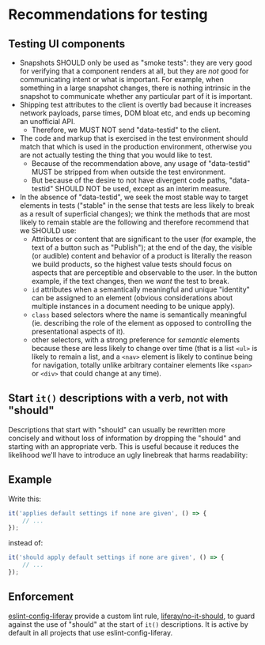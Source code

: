 # Recommendations for testing

## Testing UI components

-   Snapshots SHOULD only be used as "smoke tests": they are very good for verifying that a component renders at all, but they are _not_ good for communicating intent or what is important. For example, when something in a large snapshot changes, there is nothing intrinsic in the snapshot to communicate whether any particular part of it is important.
-   Shipping test attributes to the client is overtly bad because it increases network payloads, parse times, DOM bloat etc, and ends up becoming an unofficial API.
    -   Therefore, we MUST NOT send "data-testid" to the client.
-   The code and markup that is exercised in the test environment should match that which is used in the production environment, otherwise you are not actually testing the thing that you would like to test.
    -   Because of the recommendation above, any usage of "data-testid" MUST be stripped from when outside the test environment.
    -   But because of the desire to not have divergent code paths, "data-testid" SHOULD NOT be used, except as an interim measure.
-   In the absence of "data-testid", we seek the most stable way to target elements in tests ("stable" in the sense that tests are less likely to break as a result of superficial changes); we think the methods that are most likely to remain stable are the following and therefore recommend that we SHOULD use:
    -   Attributes or content that are significant to the user (for example, the text of a button such as "Publish"); at the end of the day, the visible (or audible) content and behavior of a product is literally the reason we build products, so the highest value tests should focus on aspects that are perceptible and observable to the user. In the button example, if the text changes, then we _want_ the test to break.
    -   `id` attributes when a semantically meaningful and unique "identity" can be assigned to an element (obvious considerations about multiple instances in a document needing to be unique apply).
    -   `class` based selectors where the name is semantically meaningful (ie. describing the role of the element as opposed to controlling the presentational aspects of it).
    -   other selectors, with a strong preference for _semantic_ elements because these are less likely to change over time (that is a list `<ul>` is likely to remain a list, and a `<nav>` element is likely to continue being for navigation, totally unlike arbitrary container elements like `<span>` or `<div>` that could change at any time).

## Start `it()` descriptions with a verb, not with "should"

Descriptions that start with "should" can usually be rewritten more concisely and without loss of information by dropping the "should" and starting with an appropriate verb. This is useful because it reduces the likelihood we'll have to introduce an ugly linebreak that harms readability:

## Example

Write this:

```javascript
it('applies default settings if none are given', () => {
	// ...
});
```

instead of:

```javascript
it('should apply default settings if none are given', () => {
	// ...
});
```

## Enforcement

[eslint-config-liferay](https://github.com/liferay/eslint-config-liferay) provide a custom lint rule, [liferay/no-it-should](https://github.com/liferay/eslint-config-liferay/blob/master/plugins/eslint-plugin-liferay/docs/rules/no-it-should.md), to guard against the use of "should" at the start of `it()` descriptions. It is active by default in all projects that use eslint-config-liferay.

